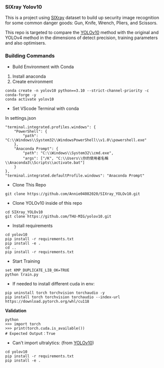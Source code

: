 ### SIXray Yolov10

This is a project using [SIXray](https://github.com/MeioJane/SIXray) dataset to build up security image recognition for some common danger goods: Gun, Knife, Wrench, Pliers, and Scissors.

This repo is targeted to compare the [YOLOv10](https://github.com/THU-MIG/yolov10?tab=readme-ov-file) method with the original and YOLOv4 method in the dimensions of detect precision, training parameters and also optimisers.

### Building Commands

- Build Environment with Conda

1. Install anaconda
2. Create environment

```
conda create -n yolov10 python==3.10 --strict-channel-priority -c conda-forge -y
conda activate yolov10
```

- Set VScode Terminal with conda

In settings.json

```
"terminal.integrated.profiles.windows": {
    "PowerShell": {
        "path": "C:\\Windows\\System32\\WindowsPowerShell\\v1.0\\powershell.exe"
    },
    "Anaconda Prompt": {
        "path": "C:\\Windows\\System32\\cmd.exe",
        "args": ["/K", "C:\\Users\\你的使用者名稱\\Anaconda3\\Scripts\\activate.bat"]
    }
},
"terminal.integrated.defaultProfile.windows": "Anaconda Prompt"

```

- Clone This Repo

```
git clone https://github.com/Annie04082020/SIXray_YOLOv10.git
```

- Clone YOLOv10 inside of this repo

```
cd SIXray_YOLOv10
git clone https://github.com/THU-MIG/yolov10.git
```

- Install requirements

```
cd yolov10
pip install -r requirements.txt
pip install -e .
cd ..
pip install -r requirements.txt
```

- Start Training

```
set KMP_DUPLICATE_LIB_OK=TRUE
python train.py
```

- If needed to install different cuda in env:

```
pip uninstall torch torchvision torchaudio -y
pip install torch torchvision torchaudio --index-url https://download.pytorch.org/whl/cu118
```

**Validation** 

```
python
>>> import torch
>>> print(torch.cuda.is_available())
# Expected Output：True
```

- Can't import ultralytics: (from [YOLOv10](https://github.com/THU-MIG/yolov10?tab=readme-ov-file))

```
cd yolov10
pip install -r requirements.txt
pip install -e .
```